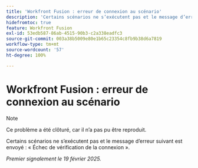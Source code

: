 ```yaml
---
title: 'Workfront Fusion : erreur de connexion au scénario'
description: 'Certains scénarios ne s’exécutent pas et le message d’erreur suivant est envoyé : « Échec de vérification de la connexion ».'
hidefromtoc: true
feature: Workfront Fusion
exl-id: 53edb587-86ab-4515-90b3-c2a338eadfc3
source-git-commit: 003a38b5009e80e1b65c23354c8fb9b38d6a7819
workflow-type: tm+mt
source-wordcount: '57'
ht-degree: 100%

---
```


# Workfront Fusion : erreur de connexion au scénario

>[!NOTE]
>
>Ce problème a été clôturé, car il n’a pas pu être reproduit.

Certains scénarios ne s’exécutent pas et le message d’erreur suivant est envoyé : « Échec de vérification de la connexion ».

_Premier signalement le 19 février 2025._
